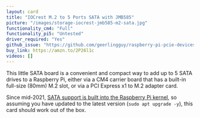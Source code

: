 ```yaml
---
layout: card
title: "IOCrest M.2 to 5 Ports SATA with JMB585"
picture: "/images/storage-iocrest-jmb585-m2-sata.jpg"
functionality_cm4: "Full"
functionality_pi5: "Untested"
driver_required: "Yes"
github_issue: "https://github.com/geerlingguy/raspberry-pi-pcie-devices/issues/85"
buy_link: https://amzn.to/2P26l1c
videos: []
---
```

This little SATA board is a convenient and compact way to add up to 5 SATA drives to a Raspberry Pi, either via a CM4 carrier board that has a built-in full-size (80mm) M.2 slot, or via a PCI Express x1 to M.2 adapter card.

Since mid-2021, [SATA support is built into the Raspberry Pi kernel](https://www.jeffgeerling.com/blog/2021/raspberry-pi-os-now-has-sata-support-built), so assuming you have updated to the latest version (`sudo apt upgrade -y`), this card should work out of the box.
